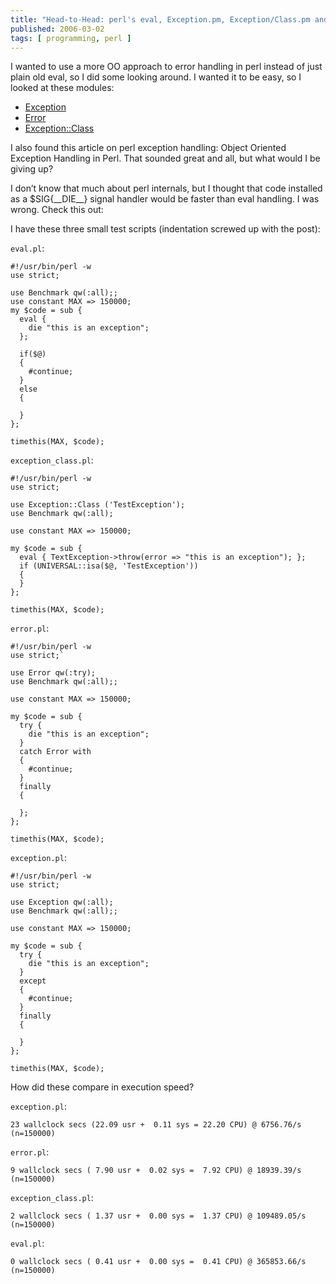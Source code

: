 ```yaml
---
title: "Head-to-Head: perl's eval, Exception.pm, Exception/Class.pm and Error.pm"
published: 2006-03-02
tags: [ programming, perl ]
---
```


I wanted to use a more OO approach to error handling in perl instead of just plain old eval, so I did some looking around. I wanted it to be easy, so I looked at these modules:

* [Exception](https://search.cpan.org/%7Epjordan/Exception-1.7/Exception.pm)
* [Error](https://search.cpan.org/%7Euarun/Error-0.15/Error.pm)
* [Exception::Class](https://search.cpan.org/%7Edrolsky/Exception-Class/)

<!--- break -->

I also found this article on perl exception handling: Object Oriented Exception Handling in Perl. That sounded great and all, but what would I be giving up?

I don’t know that much about perl internals, but I thought that code installed as a $SIG{\_\_DIE\_\_} signal handler would be faster than eval handling. I was wrong. Check this out:

I have these three small test scripts (indentation screwed up with the post):

`eval.pl`:

    #!/usr/bin/perl -w
    use strict;

    use Benchmark qw(:all);;
    use constant MAX => 150000;
    my $code = sub {
      eval {
        die "this is an exception";
      };

      if($@)
      {
        #continue;
      }
      else
      {

      }
    };

    timethis(MAX, $code);

`exception_class.pl`:

    #!/usr/bin/perl -w
    use strict;

    use Exception::Class ('TestException');
    use Benchmark qw(:all);

    use constant MAX => 150000;

    my $code = sub {
      eval { TextException->throw(error => "this is an exception"); };
      if (UNIVERSAL::isa($@, 'TestException'))
      {
      }
    };

    timethis(MAX, $code);

`error.pl`:

    #!/usr/bin/perl -w
    use strict;`

    use Error qw(:try);
    use Benchmark qw(:all);;

    use constant MAX => 150000;

    my $code = sub {
      try {
        die "this is an exception";
      }
      catch Error with
      {
        #continue;
      }
      finally
      {

      };
    };

    timethis(MAX, $code);

`exception.pl`:

    #!/usr/bin/perl -w
    use strict;

    use Exception qw(:all);
    use Benchmark qw(:all);;

    use constant MAX => 150000;

    my $code = sub {
      try {
        die "this is an exception";
      }
      except
      {
        #continue;
      }
      finally
      {

      }
    };

    timethis(MAX, $code);

How did these compare in execution speed?

`exception.pl`:

    23 wallclock secs (22.09 usr +  0.11 sys = 22.20 CPU) @ 6756.76/s (n=150000)

`error.pl`:

    9 wallclock secs ( 7.90 usr +  0.02 sys =  7.92 CPU) @ 18939.39/s (n=150000)

`exception_class.pl`:

    2 wallclock secs ( 1.37 usr +  0.00 sys =  1.37 CPU) @ 109489.05/s (n=150000)

`eval.pl`:

    0 wallclock secs ( 0.41 usr +  0.00 sys =  0.41 CPU) @ 365853.66/s (n=150000)

